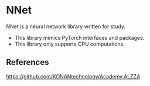# NNet
NNet is a neural network library written for study.

* This library mimics PyTorch interfaces and packages.
* This library only supports CPU computations.


## References
https://github.com/KONANtechnology/Academy.ALZZA

